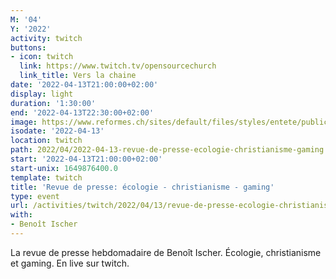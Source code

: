 ```yaml
---
M: '04'
Y: '2022'
activity: twitch
buttons:
- icon: twitch
  link: https://www.twitch.tv/opensourcechurch
  link_title: Vers la chaine
date: '2022-04-13T21:00:00+02:00'
display: light
duration: '1:30:00'
end: '2022-04-13T22:30:00+02:00'
image: https://www.reformes.ch/sites/default/files/styles/entete/public/data/images/comm/257/Beno%C3%AEt%20Ischer.jpg
isodate: '2022-04-13'
location: twitch
path: 2022/04/2022-04-13-revue-de-presse-ecologie-christianisme-gaming.md
start: '2022-04-13T21:00:00+02:00'
start-unix: 1649876400.0
template: twitch
title: 'Revue de presse: écologie - christianisme - gaming'
type: event
url: /activities/twitch/2022/04/13/revue-de-presse-ecologie-christianisme-gaming
with:
- Benoît Ischer
---
```

La revue de presse hebdomadaire de Benoît Ischer. Écologie, christianisme et gaming. En live sur twitch.